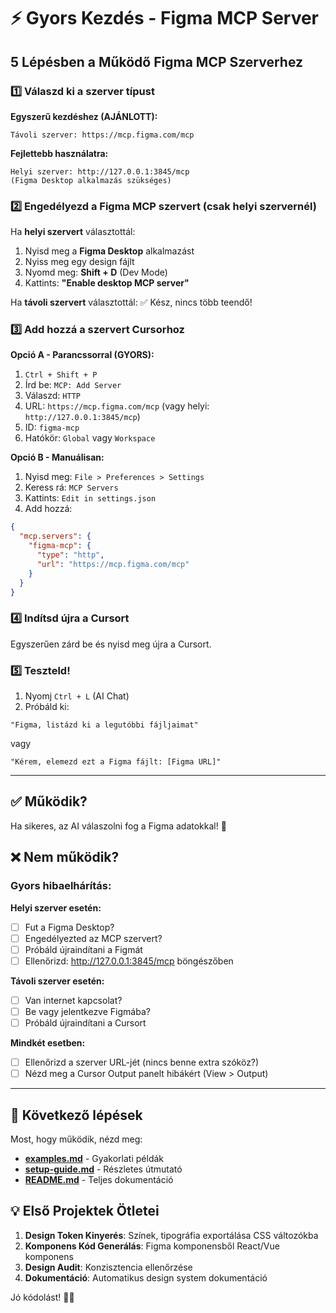 # ⚡ Gyors Kezdés - Figma MCP Server

## 5 Lépésben a Működő Figma MCP Szerverhez

### 1️⃣ Válaszd ki a szerver típust

**Egyszerű kezdéshez (AJÁNLOTT):**
```
Távoli szerver: https://mcp.figma.com/mcp
```

**Fejlettebb használatra:**
```
Helyi szerver: http://127.0.0.1:3845/mcp
(Figma Desktop alkalmazás szükséges)
```

### 2️⃣ Engedélyezd a Figma MCP szervert (csak helyi szervernél)

Ha **helyi szervert** választottál:
1. Nyisd meg a **Figma Desktop** alkalmazást
2. Nyiss meg egy design fájlt
3. Nyomd meg: **Shift + D** (Dev Mode)
4. Kattints: **"Enable desktop MCP server"**

Ha **távoli szervert** választottál: ✅ Kész, nincs több teendő!

### 3️⃣ Add hozzá a szervert Cursorhoz

**Opció A - Parancssorral (GYORS):**
1. `Ctrl + Shift + P`
2. Írd be: `MCP: Add Server`
3. Válaszd: `HTTP`
4. URL: `https://mcp.figma.com/mcp` (vagy helyi: `http://127.0.0.1:3845/mcp`)
5. ID: `figma-mcp`
6. Hatókör: `Global` vagy `Workspace`

**Opció B - Manuálisan:**
1. Nyisd meg: `File > Preferences > Settings`
2. Keress rá: `MCP Servers`
3. Kattints: `Edit in settings.json`
4. Add hozzá:
```json
{
  "mcp.servers": {
    "figma-mcp": {
      "type": "http",
      "url": "https://mcp.figma.com/mcp"
    }
  }
}
```

### 4️⃣ Indítsd újra a Cursort

Egyszerűen zárd be és nyisd meg újra a Cursort.

### 5️⃣ Teszteld!

1. Nyomj `Ctrl + L` (AI Chat)
2. Próbáld ki:
```
"Figma, listázd ki a legutóbbi fájljaimat"
```

vagy

```
"Kérem, elemezd ezt a Figma fájlt: [Figma URL]"
```

---

## ✅ Működik?

Ha sikeres, az AI válaszolni fog a Figma adatokkal! 🎉

## ❌ Nem működik?

### Gyors hibaelhárítás:

**Helyi szerver esetén:**
- [ ] Fut a Figma Desktop?
- [ ] Engedélyezted az MCP szervert?
- [ ] Próbáld újraindítani a Figmát
- [ ] Ellenőrizd: http://127.0.0.1:3845/mcp böngészőben

**Távoli szerver esetén:**
- [ ] Van internet kapcsolat?
- [ ] Be vagy jelentkezve Figmába?
- [ ] Próbáld újraindítani a Cursort

**Mindkét esetben:**
- [ ] Ellenőrizd a szerver URL-jét (nincs benne extra szóköz?)
- [ ] Nézd meg a Cursor Output panelt hibákért (View > Output)

---

## 🚀 Következő lépések

Most, hogy működik, nézd meg:
- **[examples.md](examples.md)** - Gyakorlati példák
- **[setup-guide.md](setup-guide.md)** - Részletes útmutató
- **[README.md](README.md)** - Teljes dokumentáció

## 💡 Első Projektek Ötletei

1. **Design Token Kinyerés**: Színek, tipográfia exportálása CSS változókba
2. **Komponens Kód Generálás**: Figma komponensből React/Vue komponens
3. **Design Audit**: Konzisztencia ellenőrzése
4. **Dokumentáció**: Automatikus design system dokumentáció

Jó kódolást! 🎨✨


